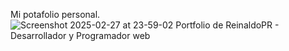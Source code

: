 Mi potafolio personal.
![Screenshot 2025-02-27 at 23-59-02 Portfolio de ReinaldoPR - Desarrollador y Programador web](https://github.com/user-attachments/assets/ea5411f6-b0fb-4493-b5e3-6aaf17584245)

